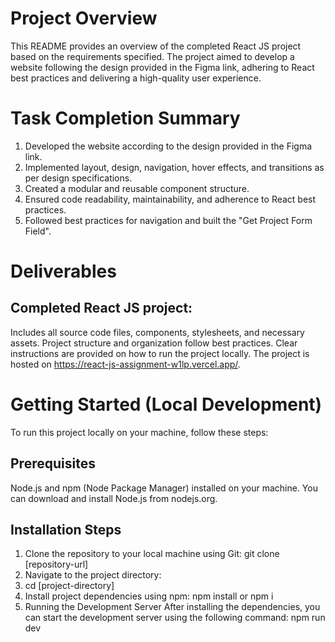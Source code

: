 # Project Overview
This README provides an overview of the completed React JS project based on the requirements specified. The project aimed to develop a website following the design provided in the Figma link, adhering to React best practices and delivering a high-quality user experience.

# Task Completion Summary

1. Developed the website according to the design provided in the Figma link.
2. Implemented layout, design, navigation, hover effects, and transitions as per design specifications.
3. Created a modular and reusable component structure.
4. Ensured code readability, maintainability, and adherence to React best practices.
5. Followed best practices for navigation and built the "Get Project Form Field".

# Deliverables
## Completed React JS project:
Includes all source code files, components, stylesheets, and necessary assets.
Project structure and organization follow best practices.
Clear instructions are provided on how to run the project locally.
The project is hosted on https://react-js-assignment-w1lp.vercel.app/.

# Getting Started (Local Development)

To run this project locally on your machine, follow these steps:
## Prerequisites
Node.js and npm (Node Package Manager) installed on your machine. You can download and install Node.js from nodejs.org.
## Installation Steps
1. Clone the repository to your local machine using Git:
git clone [repository-url]
2. Navigate to the project directory:
3. cd [project-directory]
4. Install project dependencies using npm:
npm install or npm i
5. Running the Development Server
After installing the dependencies, you can start the development server using the following command:
npm run dev
